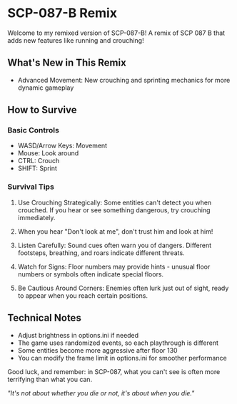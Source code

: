 SCP-087-B Remix
==============================

Welcome to my remixed version of SCP-087-B! A remix of SCP 087 B that adds new features like running and crouching!

What's New in This Remix
------------------------

-   Advanced Movement: New crouching and sprinting mechanics for more dynamic gameplay

How to Survive
--------------

### Basic Controls

-   WASD/Arrow Keys: Movement
-   Mouse: Look around
-   CTRL: Crouch
-   SHIFT: Sprint

### Survival Tips

1.  Use Crouching Strategically: Some entities can't detect you when crouched. If you hear or see something dangerous, try crouching immediately.

2.  When you hear "Don't look at me", don't trust him and look at him!

3.  Listen Carefully: Sound cues often warn you of dangers. Different footsteps, breathing, and roars indicate different threats.

4.  Watch for Signs: Floor numbers may provide hints - unusual floor numbers or symbols often indicate special floors.

5.  Be Cautious Around Corners: Enemies often lurk just out of sight, ready to appear when you reach certain positions.

Technical Notes
---------------

-   Adjust brightness in options.ini if needed
-   The game uses randomized events, so each playthrough is different
-   Some entities become more aggressive after floor 130
-   You can modify the frame limit in options.ini for smoother performance

Good luck, and remember: in SCP-087, what you can't see is often more terrifying than what you can.

*"It's not about whether you die or not, it's about when you die."*
